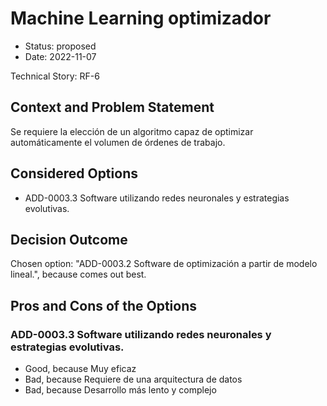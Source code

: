 # Machine Learning optimizador

* Status: proposed
* Date: 2022-11-07

Technical Story: RF-6

## Context and Problem Statement

Se requiere la elección de un algoritmo capaz de optimizar automáticamente el volumen de órdenes de trabajo.

## Considered Options

* ADD-0003.3 Software utilizando redes neuronales y estrategias evolutivas.

## Decision Outcome

Chosen option: "ADD-0003.2 Software de optimización a partir de modelo lineal.", because comes out best.

## Pros and Cons of the Options

### ADD-0003.3 Software utilizando redes neuronales y estrategias evolutivas.

* Good, because Muy eficaz
* Bad, because Requiere de una arquitectura de datos
* Bad, because Desarrollo más lento y complejo
